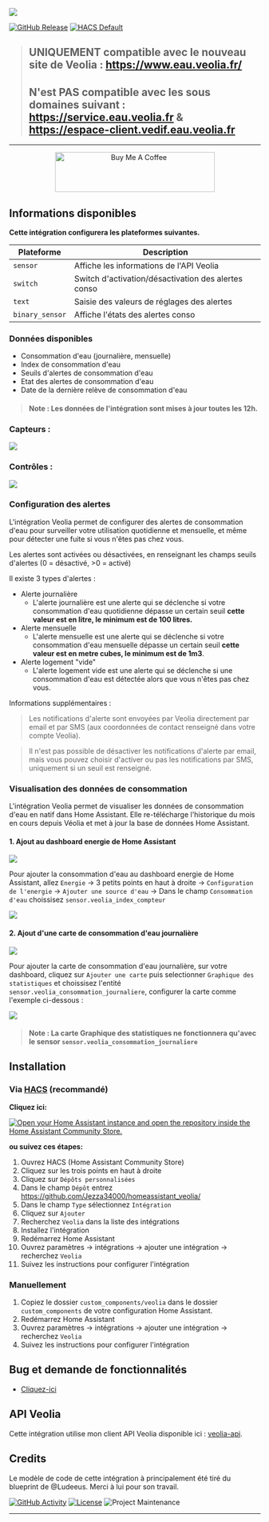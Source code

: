 <a href=""><img src="https://raw.githubusercontent.com/Jezza34000/homeassistant_veolia/main/images/veolialogo.png"></a>

[![GitHub Release][releases-shield]][releases]
[![HACS Default](https://img.shields.io/badge/HACS-Default-blue.svg?style=for-the-badge)](https://hacs.xyz/docs/faq/custom_repositories)

> ## UNIQUEMENT compatible avec le nouveau site de Veolia : https://www.eau.veolia.fr/
>
> ## N'est PAS compatible avec les sous domaines suivant : https://service.eau.veolia.fr & https://espace-client.vedif.eau.veolia.fr

---

<p align="center">
  <a href="https://www.buymeacoffee.com/jezza" target="_blank"><img src="https://cdn.buymeacoffee.com/buttons/default-yellow.png" alt="Buy Me A Coffee" height="80" width="320"></a>
</p>

## Informations disponibles

**Cette intégration configurera les plateformes suivantes.**

| Plateforme      | Description                                         |
| --------------- | --------------------------------------------------- |
| `sensor`        | Affiche les informations de l'API Veolia            |
| `switch`        | Switch d'activation/désactivation des alertes conso |
| `text`          | Saisie des valeurs de réglages des alertes          |
| `binary_sensor` | Affiche l'états des alertes conso                   |

### Données disponibles

- Consommation d'eau (journalière, mensuelle)
- Index de consommation d'eau
- Seuils d'alertes de consommation d'eau
- Etat des alertes de consommation d'eau
- Date de la dernière relève de consommation d'eau

> #### **Note :** Les données de l'intégration sont mises à jour toutes les 12h.

### Capteurs :

<a href=""><img src="https://raw.githubusercontent.com/Jezza34000/homeassistant_veolia/main/images/capteurs.png"></a>

### Contrôles :

<a href=""><img src="https://raw.githubusercontent.com/Jezza34000/homeassistant_veolia/main/images/controles.png"></a>

### Configuration des alertes

L'intégration Veolia permet de configurer des alertes de consommation d'eau pour surveiller votre utilisation
quotidienne et mensuelle, et même pour détecter une fuite si vous n'êtes pas chez vous.

Les alertes sont activées ou désactivées, en renseignant les champs seuils d'alertes (0 = désactivé, >0 = activé)

Il existe 3 types d'alertes :

- Alerte journalière
  - L'alerte journalière est une alerte qui se déclenche si votre consommation d'eau quotidienne dépasse un certain seuil **cette valeur est en litre, le minimum est de 100 litres.**
- Alerte mensuelle
  - L'alerte mensuelle est une alerte qui se déclenche si votre consommation d'eau mensuelle dépasse un certain seuil **cette valeur est en metre cubes, le minimum est de 1m3**.
- Alerte logement "vide"
  - L'alerte logement vide est une alerte qui se déclenche si une consommation d'eau est détectée alors que vous n'êtes pas chez vous.

Informations supplémentaires :

> Les notifications d'alerte sont envoyées par Veolia directement par email et par SMS (aux coordonnées de contact renseigné dans votre compte Veolia).

> Il n'est pas possible de désactiver les notifications d'alerte par email, mais vous pouvez choisir d'activer ou pas les notifications par SMS, uniquement si un seuil est renseigné.

### Visualisation des données de consommation

L'intégration Veolia permet de visualiser les données de consommation d'eau en natif dans Home Assistant. Elle re-télécharge l'historique du mois en cours depuis Véolia et met à jour la base de données Home Assistant.

#### 1. Ajout au dashboard energie de Home Assistant

<a href=""><img src="https://raw.githubusercontent.com/Jezza34000/homeassistant_veolia/main/images/dashboard_eau.png"></a>

Pour ajouter la consommation d'eau au dashboard energie de Home Assistant, allez `Energie` -> 3 petits points en haut à droite -> `Configuration de l'energie` -> `Ajouter une source d'eau` -> Dans le champ `Consommation d'eau` choissisez `sensor.veolia_index_compteur`

<a href=""><img src="https://raw.githubusercontent.com/Jezza34000/homeassistant_veolia/main/images/consommation.png"></a>

#### 2. Ajout d'une carte de consommation d'eau journalière

<a href=""><img src="https://raw.githubusercontent.com/Jezza34000/homeassistant_veolia/main/images/historique.png"></a>

Pour ajouter la carte de consommation d'eau journalière, sur votre dashboard, cliquez sur `Ajouter une carte` puis selectionner `Graphique des statistiques` et choissisez l'entité `sensor.veolia_consommation_journaliere`, configurer la carte comme l'exemple ci-dessous :

<a href=""><img src="https://raw.githubusercontent.com/Jezza34000/homeassistant_veolia/main/images/config_carte.png"></a>

> #### **Note :** La carte Graphique des statistiques ne fonctionnera qu'avec le sensor `sensor.veolia_consommation_journaliere`

## Installation

### Via [HACS](https://hacs.xyz/) (recommandé)

**Cliquez ici:**

[![Open your Home Assistant instance and open the repository inside the Home Assistant Community Store.](https://my.home-assistant.io/badges/hacs_repository.svg?style=flat-square)](https://my.home-assistant.io/redirect/hacs_repository/?owner=Jezza34000&repository=homeassistant_veolia&category=integration)

**ou suivez ces étapes:**

1. Ouvrez HACS (Home Assistant Community Store)
2. Cliquez sur les trois points en haut à droite
3. Cliquez sur `Dépôts personnalisées`
4. Dans le champ `Dépôt` entrez https://github.com/Jezza34000/homeassistant_veolia/
5. Dans le champ `Type` sélectionnez `Intégration`
6. Cliquez sur `Ajouter`
7. Recherchez `Veolia` dans la liste des intégrations
8. Installez l'intégration
9. Redémarrez Home Assistant
10. Ouvrez paramètres -> intégrations -> ajouter une intégration -> recherchez `Veolia`
11. Suivez les instructions pour configurer l'intégration

### Manuellement

1. Copiez le dossier `custom_components/veolia` dans le dossier `custom_components` de votre configuration Home Assistant.
2. Redémarrez Home Assistant
3. Ouvrez paramètres -> intégrations -> ajouter une intégration -> recherchez `Veolia`
4. Suivez les instructions pour configurer l'intégration

## Bug et demande de fonctionnalités

- [Cliquez-ici](https://github.com/Jezza34000/homeassistant_veolia/issues)

## API Veolia

Cette intégration utilise mon client API Veolia disponible ici : [veolia-api](https://github.com/Jezza34000/veolia-api).

## Credits

Le modèle de code de cette intégration à principalement été tiré du blueprint de @Ludeeus. Merci à lui pour son travail.

[![GitHub Activity][commits-shield]][commits]
[![License][license-shield]](LICENSE)
![Project Maintenance][maintenance-shield]

---

<!---->

[hacsbadge]: https://img.shields.io/badge/HACS-Custom-orange.svg?style=for-the-badge
[hacs]: https://hacs.xyz
[releases-shield]: https://img.shields.io/github/v/release/Jezza34000/homeassistant_veolia.svg?style=for-the-badge
[releases]: https://github.com/Jezza34000/homeassistant_veolia/releases
[commits-shield]: https://img.shields.io/github/commit-activity/y/ludeeus/integration_blueprint.svg?style=for-the-badge
[commits]: https://github.com/Jezza34000/homeassistant_veolia/commits/main
[license-shield]: https://img.shields.io/github/license/ludeeus/integration_blueprint.svg?style=for-the-badge
[maintenance-shield]: https://img.shields.io/badge/maintainer-%20%40Jezza34000-blue.svg?style=for-the-badge
[sensorsimg]: images/entities.png
